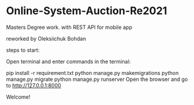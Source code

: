 # Online-System-Auction-Re2021

Masters Degree work.
with REST API for mobile app

reworked by Oleksiichuk Bohdan

steps to start:

Open terminal and enter commands in the terminal:

pip install -r requirement.txt
python manage.py makemigrations
python manage.py migrate
python manage.py runserver
Open the browser and go to http://127.0.0.1:8000

Welcome!
